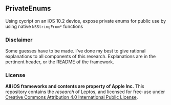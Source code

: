 ## PrivateEnums

Using cycript on an iOS 10.2 device, expose private enums for public use by using native `NSStringFrom*` functions


### Disclaimer

Some guesses have to be made. I've done my best to give rational explanations to all components of this research. Explanations are in the pertinent header, or the README of the framework. 

### License 

**All iOS frameworks and contents are property of Apple Inc.** This repository contains the *research* of Leptos, and licensed for free-use under [Creative Commons Attribution 4.0 International Public License](LICENSE.md).
